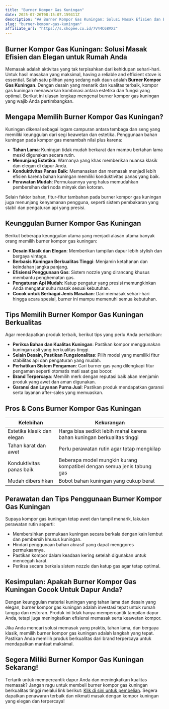 ```yaml
---
title: "Burner Kompor Gas Kuningan"
date: 2025-07-26T08:15:07.159411Z
description: "## Burner Kompor Gas Kuningan: Solusi Masak Efisien dan Elegan untuk Rumah Anda..."
slug: "burner-kompor-gas-kuningan"
affiliate_url: "https://s.shopee.co.id/7V44C68VX2"
---
```

## Burner Kompor Gas Kuningan: Solusi Masak Efisien dan Elegan untuk Rumah Anda

Memasak adalah aktivitas yang tak terpisahkan dari kehidupan sehari-hari. Untuk hasil masakan yang maksimal, having a reliable and efficient stove is essential. Salah satu pilihan yang sedang naik daun adalah **Burner Kompor Gas Kuningan**. Dengan desain yang menarik dan kualitas terbaik, kompor gas kuningan menawarkan kombinasi antara estetika dan fungsi yang optimal. Berikut ini ulasan lengkap mengenai burner kompor gas kuningan yang wajib Anda pertimbangkan.

## Mengapa Memilih Burner Kompor Gas Kuningan?

Kuningan dikenal sebagai logam campuran antara tembaga dan seng yang memiliki keunggulan dari segi keawetan dan estetika. Penggunaan bahan kuningan pada kompor gas menambah nilai plus karena:

- **Tahan Lama**: Kuningan tidak mudah berkarat dan mampu bertahan lama meski digunakan secara rutin.
- **Menunjang Estetika**: Warnanya yang khas memberikan nuansa klasik dan elegan di dapur Anda.
- **Konduktivitas Panas Baik**: Memanaskan dan memasak menjadi lebih efisien karena bahan kuningan memiliki konduktivitas panas yang baik.
- **Perawatan Mudah**: Permukaannya yang halus memudahkan pembersihan dari noda minyak dan kotoran.

Selain faktor bahan, fitur-fitur tambahan pada burner kompor gas kuningan juga menunjang kenyamanan pengguna, seperti sistem pembakaran yang stabil dan pengaturan api yang presisi.

## Keunggulan Burner Kompor Gas Kuningan

Berikut beberapa keunggulan utama yang menjadi alasan utama banyak orang memilih burner kompor gas kuningan:

- **Desain Klasik dan Elegan**: Memberikan tampilan dapur lebih stylish dan bergaya vintage.
- **Berbasis Kuningan Berkualitas Tinggi**: Menjamin ketahanan dan keindahan jangka panjang.
- **Efisiensi Penggunaan Gas**: Sistem nozzle yang dirancang khusus membantu penghematan gas.
- **Pengaturan Api Mudah**: Katup pengatur yang presisi memungkinkan Anda mengatur suhu masak sesuai kebutuhan.
- **Cocok untuk Berbagai Jenis Masakan**: Dari memasak sehari-hari hingga acara spesial, burner ini mampu memenuhi semua kebutuhan.

## Tips Memilih Burner Kompor Gas Kuningan Berkualitas

Agar mendapatkan produk terbaik, berikut tips yang perlu Anda perhatikan:

- **Periksa Bahan dan Kualitas Kuningan**: Pastikan kompor menggunakan kuningan asli yang berkualitas tinggi.
- **Selain Desain, Pastikan Fungsionalitas**: Pilih model yang memiliki fitur stabilitas api dan pengaturan yang mudah.
- **Perhatikan Sistem Pengaman**: Cari burner gas yang dilengkapi fitur pengaman seperti otomatis mati saat gas bocor.
- **Brand Terpercaya**: Memilih merk dengan reputasi baik akan menjamin produk yang awet dan aman digunakan.
- **Garansi dan Layanan Purna Jual**: Pastikan produk mendapatkan garansi serta layanan after-sales yang memuaskan.

## Pros & Cons Burner Kompor Gas Kuningan

| Kelebihan | Kekurangan |
| --- | --- |
| Estetika klasik dan elegan | Harga bisa sedikit lebih mahal karena bahan kuningan berkualitas tinggi |
| Tahan karat dan awet | Perlu perawatan rutin agar tetap mengkilap |
| Konduktivitas panas baik | Beberapa model mungkin kurang kompatibel dengan semua jenis tabung gas |
| Mudah dibersihkan | Bobot bahan kuningan yang cukup berat |

## Perawatan dan Tips Penggunaan Burner Kompor Gas Kuningan

Supaya kompor gas kuningan tetap awet dan tampil menarik, lakukan perawatan rutin seperti:

- Membersihkan permukaan kuningan secara berkala dengan kain lembut dan pembersih khusus kuningan.
- Hindari penggunaan bahan abrasif yang dapat menggores permukaannya.
- Pastikan kompor dalam keadaan kering setelah digunakan untuk mencegah karat.
- Periksa secara berkala sistem nozzle dan katup gas agar tetap optimal.

## Kesimpulan: Apakah Burner Kompor Gas Kuningan Cocok Untuk Dapur Anda?

Dengan keunggulan material kuningan yang tahan lama dan desain yang elegan, burner kompor gas kuningan adalah investasi tepat untuk rumah tangga dan restoran. Produk ini tidak hanya mempercantik tampilan dapur Anda, tetapi juga meningkatkan efisiensi memasak serta keawetan kompor.

Jika Anda mencari solusi memasak yang praktis, tahan lama, dan bergaya klasik, memilih burner kompor gas kuningan adalah langkah yang tepat. Pastikan Anda memilih produk berkualitas dari brand terpercaya untuk mendapatkan manfaat maksimal.

## Segera Miliki Burner Kompor Gas Kuningan Sekarang!

Tertarik untuk mempercantik dapur Anda dan meningkatkan kualitas memasak? Jangan ragu untuk membeli burner kompor gas kuningan berkualitas tinggi melalui link berikut: [Klik di sini untuk pembelian](https://s.shopee.co.id/7V44C68VX2). Segera dapatkan penawaran terbaik dan nikmati masak dengan kompor kuningan yang elegan dan terpercaya!